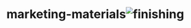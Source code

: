 # marketing-materials![finishing](https://user-images.githubusercontent.com/84951299/204109868-c6d9869a-3be2-43e0-8c06-bc38ab492ba6.png)
